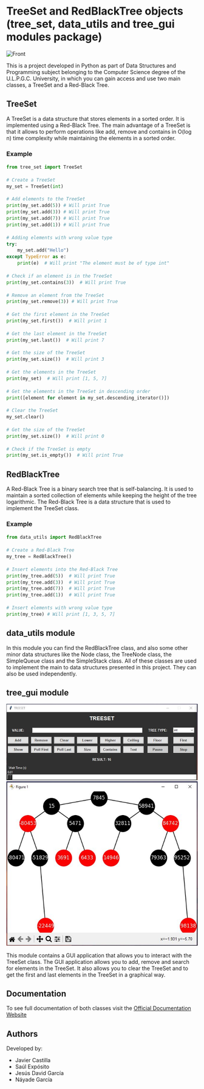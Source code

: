 # TreeSet and RedBlackTree objects (tree_set, data_utils and tree_gui modules package)

![Front](https://www.happycoders.eu/wp-content/uploads/2021/09/red-black-tree-1770x986-1.jpg)

This is a project developed in Python as part of Data Structures and Programming subject belonging to the Computer Science degree
of the U.L.P.G.C. University, in which you can gain access and use two main classes, a TreeSet and a Red-Black Tree.

## TreeSet

A TreeSet is a data structure that stores elements in a sorted order. It is implemented using a Red-Black Tree. The main
advantage of a TreeSet is that it allows to perform operations like add, remove and contains in O(log n) time complexity
while maintaining the elements in a sorted order.

### Example

```python
from tree_set import TreeSet

# Create a TreeSet
my_set = TreeSet(int)

# Add elements to the TreeSet
print(my_set.add(5)) # Will print True
print(my_set.add(3)) # Will print True
print(my_set.add(7)) # Will print True
print(my_set.add(1)) # Will print True

# Adding elements with wrong value type
try:
    my_set.add("Hello")
except TypeError as e:
    print(e)  # Will print "The element must be of type int"

# Check if an element is in the TreeSet
print(my_set.contains(3))  # Will print True

# Remove an element from the TreeSet
print(my_set.remove(3)) # Will print True

# Get the first element in the TreeSet
print(my_set.first())  # Will print 1

# Get the last element in the TreeSet
print(my_set.last())  # Will print 7

# Get the size of the TreeSet
print(my_set.size())  # Will print 3

# Get the elements in the TreeSet
print(my_set)  # Will print [1, 5, 7]

# Get the elements in the TreeSet in descending order
print([element for element in my_set.descending_iterator()])

# Clear the TreeSet
my_set.clear()

# Get the size of the TreeSet
print(my_set.size())  # Will print 0

# Check if the TreeSet is empty
print(my_set.is_empty())  # Will print True
```

## RedBlackTree

A Red-Black Tree is a binary search tree that is self-balancing. It is used to maintain a sorted collection of elements
while keeping the height of the tree logarithmic. The Red-Black Tree is a data structure that is used to implement the
TreeSet class.

### Example

```python
from data_utils import RedBlackTree

# Create a Red-Black Tree
my_tree = RedBlackTree()

# Insert elements into the Red-Black Tree
print(my_tree.add(5))  # Will print True
print(my_tree.add(3))  # Will print True
print(my_tree.add(7))  # Will print True
print(my_tree.add(1))  # Will print True

# Insert elements with wrong value type
print(my_tree) # Will print [1, 3, 5, 7]
```

## data_utils module

In this module you can find the RedBlackTree class, and also some other minor data structures like the Node class, the TreeNode
class, the SimpleQueue class and the SimpleStack class. All of these classes are used to implement the main to data structures
presented in this project. They can also be used independently.

## tree_gui module

![GUI](images/gui.JPG)
![Tree](images/tree.JPG)

This module contains a GUI application that allows you to interact with the TreeSet class. The GUI application allows you to
add, remove and search for elements in the TreeSet. It also allows you to clear the TreeSet and to get the first and last
elements in the TreeSet in a graphical way.

## Documentation

To see full documentation of both classes visit the [Official Documentation Website](https://javier-castilla.github.io/TreeSet-in-Python-Documentation/)

## Authors

Developed by:
- Javier Castilla
- Saúl Expósito
- Jesús David García
- Náyade García
